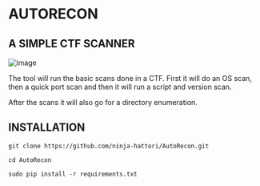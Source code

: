 # AUTORECON

## A SIMPLE CTF SCANNER

![image](https://user-images.githubusercontent.com/112231923/194545902-5033b336-0fc9-4186-8734-62dc9863b29b.png)


The tool will run the basic scans done in a CTF.
First it will do an OS scan, then a quick port scan and then it will run a script and version scan.

After the scans it will also go for a directory enumeration.

## INSTALLATION

```shell
git clone https://github.com/ninja-hattori/AutoRecon.git
```
```shell
cd AutoRecon
```
```shell
sudo pip install -r requirements.txt
```
